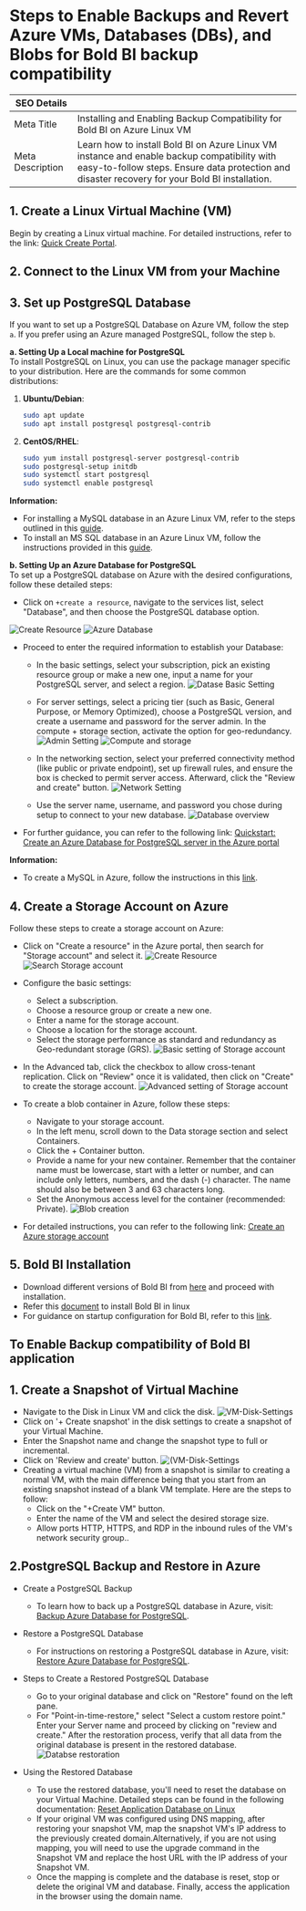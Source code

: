 # Steps to Enable Backups and Revert Azure VMs, Databases (DBs), and Blobs for Bold BI backup compatibility 

| SEO Details       |                                                                     |
|-------------------|---------------------------------------------------------------------|
| Meta Title        | Installing and Enabling Backup Compatibility for Bold BI on Azure Linux VM |
| Meta Description  | Learn how to install Bold BI on Azure Linux VM instance and enable backup compatibility with easy-to-follow steps. Ensure data protection and disaster recovery for your Bold BI installation. |

## 1. Create a Linux Virtual Machine (VM)

Begin by creating a Linux virtual machine. For detailed instructions, refer to the link: [Quick Create Portal](https://learn.microsoft.com/en-us/azure/virtual-machines/linux/quick-create-portal?tabs=ubuntu).

## 2. Connect to the Linux VM from your Machine
## 3. Set up PostgreSQL Database
If you want to set up a PostgreSQL Database on Azure VM, follow the step `a`. If you prefer using an Azure managed PostgreSQL, follow the step `b`.


**a. Setting Up a Local machine for PostgreSQL**  
To install PostgreSQL on Linux, you can use the package manager specific to your distribution. Here are the commands for some common distributions:
1. **Ubuntu/Debian**:
   ```bash
   sudo apt update
   sudo apt install postgresql postgresql-contrib
2. **CentOS/RHEL**:
    ```bash
    sudo yum install postgresql-server postgresql-contrib
    sudo postgresql-setup initdb
    sudo systemctl start postgresql
    sudo systemctl enable postgresql
**Information:**
  - For installing a MySQL database in an Azure Linux VM, refer to the steps outlined in this [guide](https://www.devart.com/dbforge/mysql/how-to-install-mysql-on-linux/).
  - To install an MS SQL database in an Azure Linux VM, follow the instructions provided in this [guide](https://phoenixnap.com/kb/sql-server-linux).

**b. Setting Up an Azure Database for PostgreSQL**   
To set up a PostgreSQL database on Azure with the desired configurations, follow these detailed steps:

- Click on `+create a resource`, navigate to the services list, select "Database", and then choose the PostgreSQL database option.

![Create Resource](images/create-resource.png)
![Azure Database](images/search-database.png)
- Proceed to enter the required information to establish your Database:
   - In the basic settings, select your subscription, pick an existing resource group or make a new one, input a name for your PostgreSQL server, and select a region.
   ![Datase Basic Setting](images/Basic-setting-database.png)
   
   - For server settings, select a pricing tier (such as Basic, General Purpose, or Memory Optimized), choose a PostgreSQL version, and create a username and password for the server admin. In the compute + storage section, activate the option for geo-redundancy.
   ![Admin Setting](images/admin-setting-database.png)
   ![Compute and storage](images/Compute-storage.png)
   - In the networking section, select your preferred connectivity method (like public or private endpoint), set up firewall rules, and ensure the box is checked to permit server access. Afterward, click the "Review and create" button.
   ![Network Setting](images/network-setting-database.png)
   - Use the server name, username, and password you chose during setup to connect to your new database.
   ![Database overview](images/overview-database.png)
- For further guidance, you can refer to the following link: [Quickstart: Create an Azure Database for PostgreSQL server in the Azure portal](https://learn.microsoft.com/en-us/azure/postgresql/flexible-server/quickstart-create-server-portal)

**Information:** 
  - To create a MySQL in Azure, follow the instructions in this [link](https://learn.microsoft.com/en-us/azure/mysql/flexible-server/quickstart-create-server-portal).

## 4. Create a Storage Account on Azure

Follow these steps to create a storage account on Azure:

-  Click on "Create a resource" in the Azure portal, then search for "Storage account" and select it.
![Create Resource](images/create-resource.png)
![Search Storage account](images/search-storageaccount.png)
- Configure the basic settings:
   - Select a subscription.
   - Choose a resource group or create a new one.
   - Enter a name for the storage account.
   - Choose a location for the storage account.
   - Select the storage performance as standard and redundancy as Geo-redundant storage (GRS).
![Basic setting of Storage account](images/Basic-setting-storageaccount.png)

- In the Advanced tab, click the checkbox to allow cross-tenant replication. Click on "Review" once it is validated, then click on "Create" to create the storage account.
![Advanced setting of Storage account](images/Advance-setting-storageaccount.png)

- To create a blob container in Azure, follow these steps:
   - Navigate to your storage account.
   - In the left menu, scroll down to the Data storage section and select Containers.
   - Click the + Container button.
   - Provide a name for your new container. Remember that the container name must be lowercase, start with a letter or number, and can include only letters, numbers, and the dash (-) character. The name should also be between 3 and 63 characters long.
   - Set the Anonymous access level for the container (recommended: Private).
   ![Blob creation](images/container-storageaccount.png)

- For detailed instructions, you can refer to the following link: [Create an Azure storage account](https://learn.microsoft.com/en-us/azure/storage/common/storage-account-create?tabs=azure-portal)



## 5. Bold BI Installation

   - Download different versions of Bold BI from [here](https://www.boldbi.com/account/downloads) and proceed with installation.
   - Refer this [document](https://help.boldbi.com/deploying-bold-bi/deploying-in-linux/installation-and-deployment/bold-bi-on-ubuntu/#bold-bi-installation-and-deployment-on-ubuntu) to install Bold BI in linux
   - For guidance on startup configuration for Bold BI, refer to this [link](https://help.boldbi.com/application-startup/latest/).
   
## To Enable Backup compatibility of Bold BI application
## 1. Create a Snapshot of Virtual Machine

- Navigate to the Disk in Linux VM and click the disk.
![VM-Disk-Settings ](images/VM-Disk-Settings.png)
- Click on '+ Create snapshot' in the disk settings to create a snapshot of your Virtual Machine.
- Enter the Snapshot name and change the snapshot type to full or incremental.
- Click on 'Review and create' button.
![(VM-Disk-Settings](images/Snapshot-Create.png)
- Creating a virtual machine (VM) from a snapshot is similar to creating a normal VM, with the main difference being that you start from an existing snapshot instead of a blank VM template. Here are the steps to follow:
  - Click on the "+Create VM" button.
  - Enter the name of the VM and select the desired storage size.
  - Allow ports HTTP, HTTPS, and RDP in the inbound rules of the VM's network security group..

## 2.PostgreSQL Backup and Restore in Azure

- Create a PostgreSQL Backup
  - To learn how to back up a PostgreSQL database in Azure, visit: [Backup Azure Database for PostgreSQL](https://learn.microsoft.com/en-us/azure/backup/backup-azure-database-postgresql-flex).

- Restore a PostgreSQL Database
  - For instructions on restoring a PostgreSQL database in Azure, visit: [Restore Azure Database for PostgreSQL](https://learn.microsoft.com/en-us/azure/backup/restore-azure-database-postgresql-flex).

- Steps to Create a Restored PostgreSQL Database
  - Go to your original database and click on "Restore" found on the left pane. 
  - For "Point-in-time-restore," select "Select a custom restore point." Enter your Server name and proceed by clicking on "review and create." After the restoration process, verify that all data from the original database is present in the restored database.
  ![Databse restoration](images/basic-setting-restore.png)

- Using the Restored Database
  - To use the restored database, you'll need to reset the database on your Virtual Machine. Detailed steps can be found in the following documentation: [Reset Application Database on Linux](https://help.boldbi.com/utilities/bold-bi-command-line-tools/reset-application-database/#linux)
  - If your original VM was configured using DNS mapping, after restoring your snapshot VM, map the snapshot VM's IP address to the previously created domain.Alternatively, if you are not using mapping, you will need to use the upgrade command in the Snapshot VM and replace the host URL with the IP address of your Snapshot VM.
   -  Once the mapping is complete and the database is reset, stop or delete the original VM and database. Finally, access the application in the browser using the domain name.

